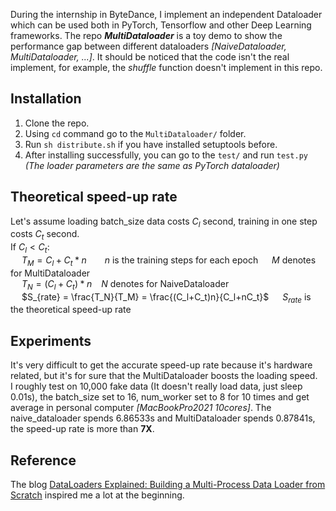During the internship in ByteDance, I implement an independent Dataloader which can be used both in PyTorch, Tensorflow and other Deep Learning frameworks. The repo ***MultiDataloader*** is a toy demo to show the performance gap between different dataloaders *[NaiveDataloader, MultiDataloader, ...]*. It should be noticed that the code isn't the real implement, for example, the *shuffle* function doesn't implement in this repo.

## Installation
  1. Clone the repo.
  2. Using `cd` command go to the `MultiDataloader/` folder.
  3. Run `sh distribute.sh` if you have installed setuptools before.
  4. After installing successfully, you can go to the `test/` and run `test.py` *(The loader parameters are the same as PyTorch dataloader)*
   
  ## Theoretical speed-up rate
   Let's assume loading batch_size data costs $C_l$ second, training in one step costs $C_t$ second.  
   If $C_l \lt C_t$:  
   &ensp;&ensp; $T_M=C_l+C_t*n$ &emsp;&ensp;  $n$ is the training steps for each epoch &emsp; $M$ denotes for MultiDataloader  
   &ensp;&ensp; $T_N=(C_l+C_t)*n$ &ensp; $N$ denotes for NaiveDataloader  
   &ensp;&ensp; $S_{rate} = \frac{T_N}{T_M} = \frac{(C_l+C_t)n}{C_l+nC_t}$ &emsp; $S_{rate}$ is the theoretical speed-up rate
    
 ## Experiments
   It's very difficult to get the accurate speed-up rate because it's hardware related, but it's for sure that the MultiDataloader boosts the loading speed.  
   I roughly test on 10,000 fake data (It doesn't really load data, just sleep 0.01s), the batch_size set to 16, num_worker set to 8 for 10 times and get average in personal computer *[MacBookPro2021 10cores]*. The naive_dataloader spends 6.86533s and MultiDataloader spends 0.87841s, the speed-up rate is more than **7X**.  
 
 ## Reference  
   The blog [DataLoaders Explained: Building a Multi-Process Data Loader from Scratch](https://teddykoker.com/2020/12/dataloader/) inspired me a lot at the beginning.
